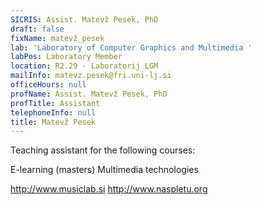 ```yaml
---
SICRIS: Assist. Matevž Pesek, PhD
draft: false
fixName: matevž_pesek
lab: 'Laboratory of Computer Graphics and Multimedia '
labPos: Laboratory Member
location: R2.29 - Laboratorij LGM
mailInfo: matevz.pesek@fri.uni-lj.si
officeHours: null
profName: Assist. Matevž Pesek, PhD
profTitle: Assistant
telephoneInfo: null
title: Matevž Pesek
---
```



Teaching assistant for the following courses:

E-learning (masters)
Multimedia technologies

http://www.musiclab.si
http://www.naspletu.org